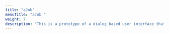 ```yaml
---
title: "aJob"
menuTitle: "aJob "
weight: 7
description: "This is a prototype of a dialog based user interface that helps to find the a collection of suitable services."
---
```

